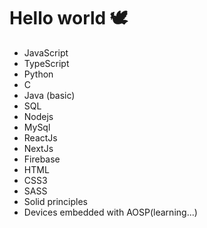 
<h1>Hello world 🕊️</h1>

<section>
  <ul>
    <li>JavaScript
    <li>TypeScript
    <li>Python
    <li>C
    <li>Java (basic)
    <li>SQL
    <li>Nodejs
    <li>MySql
    <li>ReactJs
    <li>NextJs
    <li>Firebase
    <li>HTML
    <li>CSS3
    <li>SASS
    <li>Solid principles
    <li>Devices embedded with AOSP(learning...)
  </ul>
</section>

